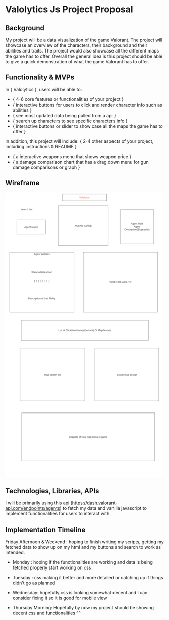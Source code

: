 # Valolytics Js Project Proposal

## Background

My project will be a data visualization of the game Valorant. The project will showcase an overview of the characters, their background and their abilities and traits. The project would also showcase all the different maps the game has to offer. Overall the general idea is this project should be able to give a quick demonstration of what the game Valorant has to offer.

## Functionality & MVPs

In { Valolytics }, users will be able to:

- { 4-6 core features or functionalities of your project }
- { interactive buttons for users to click and render character info such as abilities }
- { see most updated data being pulled from a api }
- { search up characters to see specific characters info }
- { interactive buttons or slider to show case all the maps the game has to offer }

In addition, this project will include:
{ 2-4 other aspects of your project, including instructions & README }

- { a interactive weapons menu that shows weapon price }
- { a damage comparison chart that has a drag down menu for gun damage comparisons or graph }

## Wireframe

![Screenshot of my application](screenshots/valolytics_wireframe.png)

## Technologies, Libraries, APIs

I will be primarily using this api (https://dash.valorant-api.com/endpoints/agents) to fetch my data and vanilla javascript to implement functionalities for users to interact with.

## Implementation Timeline

Friday Afternoon & Weekend : hoping to finish writing my scripts, getting my fetched data to show up on my html and my buttons and search to work as intended.

- Monday : hoping if the functionalities are working and data is being fetched properly start working on css

- Tuesday : css making it better and more detailed or catching up if things didn’t go as planned

- Wednesday: hopefully css is looking somewhat decent and I can consider fixing it so it is good for mobile view

- Thursday Morning: Hopefully by now my project should be showing decent css and functionalities ^^
